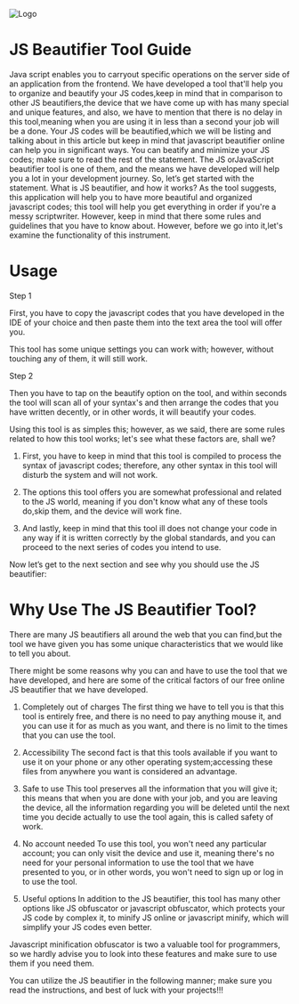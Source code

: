 ![Logo](https://beautifierjs.com/images/logo.png)


# JS Beautifier Tool Guide


Java script enables you to carryout specific operations on the server side of an application from the frontend.
We have developed a tool that'll help you to organize and beautify your JS codes,keep in mind that in comparison to other JS beautifiers,the device that we have come up with has many special and unique features, and also, we have to mention that there is no delay in this tool,meaning when you are using it in less than a second your job will be a done. 
Your JS codes will be beautified,which we will be listing and talking about in this article but keep in mind that javascript beautifier online can help you in significant ways.
You can beatify and minimize your JS codes; make sure to read the rest of the statement.
The JS orJavaScript beautifier tool is one of them, and the means we have developed will help you a lot in your development journey.
So, let’s get started with the statement.
What is JS beautifier, and how it works?
As the tool suggests, this application will help you to have more beautiful and organized javascript codes; this tool will help you get everything in order if you're a messy scriptwriter.
However, keep in mind that there some rules and guidelines that you have to know about.
However, before we go into it,let's examine the functionality of this instrument.

# Usage
Step 1

First, you have to copy the javascript codes that you have developed in the IDE of your choice and then paste them into the text area the tool will offer you.

This tool has some unique settings you can work with; however, without touching any of them, it will still work.

Step 2

Then you have to tap on the beautify option on the tool, and within seconds the tool will scan all of your syntax's and then arrange the codes that you have written decently, or in other words, it will beautify your codes.

Using this tool is as simples this; however, as we said, there are some rules related to how this tool works; let's see what these factors are, shall we?

1. First, you have to keep in mind that this tool is compiled to process the syntax of javascript codes; therefore, any other syntax in this tool will disturb the system and will not work.

2. The options this tool offers you are somewhat professional and related to the JS world, meaning if you don't know what any of these tools do,skip them, and the device will work fine.

3. And lastly, keep in mind that this tool ill does not change your code in any way if it is written correctly by the global standards, and you can proceed to the next series of codes you intend to use.

Now let’s get to the next section and see why you should use the JS beautifier:

# Why Use The JS Beautifier Tool?
There are many JS beautifiers all around the web that you can find,but the tool we have given you has some unique characteristics that we would like to tell you about.

There might be some reasons why you can and have to use the tool that we have developed, and here are some of the critical factors of our free online JS beautifier that we have developed.

1. Completely out of charges
The first thing we have to tell you is that this tool is entirely free, and there is no need to pay anything mouse it, and you can use it for as much as you want, and there is no limit to the times that you can use the tool.

2. Accessibility
The second fact is that this tools available if you want to use it on your phone or any other operating system;accessing these files from anywhere you want is considered an advantage.

3. Safe to use
This tool preserves all the information that you will give it; this means that when you are done with your job, and you are leaving the device, all the information regarding you will be deleted until the next time you decide actually to use the tool again, this is called safety of work.

4. No account needed
To use this tool, you won't need any particular account; you can only visit the device and use it, meaning there's no need for your personal information to use the tool that we have presented to you, or in other words, you won't need to sign up or log in to use the tool.

5. Useful options
In addition to the JS beautifier, this tool has many other options like JS obfuscator or javascript obfuscator, which protects your JS code by complex it, to minify JS online or javascript minify, which will simplify your JS codes even better.

Javascript minification obfuscator is two a valuable tool for programmers, so we hardly advise you to look into these features and make sure to use them if you need them.

You can utilize the JS beautifier in the following manner; make sure you read the instructions, and best of luck with your projects!!!


